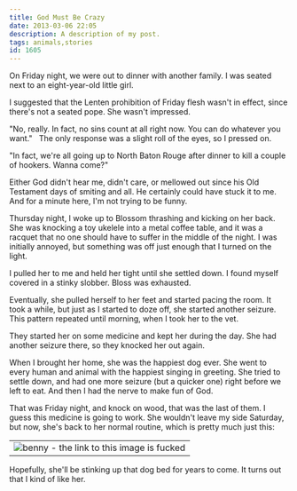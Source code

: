 ```yaml
---
title: God Must Be Crazy
date: 2013-03-06 22:05
description: A description of my post.
tags: animals,stories
id: 1605
---
```

On Friday night, we were out to dinner with another family.  I was seated next to an eight-year-old little girl.

I suggested that the Lenten prohibition of Friday flesh wasn't in effect, since there's not a seated pope.  She wasn't impressed.

"No, really.  In fact, no sins count at all right now.  You can do whatever you want."
<span class="spanEndPreview">&nbsp;</span>
The only response was a slight roll of the eyes, so I pressed on.

"In fact, we're all going up to North Baton Rouge after dinner to kill a couple of hookers.  Wanna come?"

Either God didn't hear me, didn't care, or mellowed out since his Old Testament days of smiting and all.  He certainly could have stuck it to me.  And for a minute here, I'm not trying to be funny.

Thursday night, I woke up to Blossom thrashing and kicking on her back.  She was knocking a toy ukelele into a metal coffee table, and it was a racquet that no one should have to suffer in the middle of the night.  I was initially annoyed, but something was off just enough that I turned on the light.

I pulled her to me and held her tight until she settled down.  I found myself covered in a stinky slobber.  Bloss was exhausted.

Eventually, she pulled herself to her feet and started pacing the room.  It took a while, but just as I started to doze off, she started another seizure.  This pattern repeated until morning, when I took her to the vet.

They started her on some medicine and kept her during the day.  She had another seizure there, so they knocked her out again.

When I brought her home, she was the happiest dog ever.  She went to every human and animal with the happiest singing in greeting.  She tried to settle down, and had one more seizure (but a quicker one) right before we left to eat.  And then I had the nerve to make fun of God.

That was Friday night, and knock on wood, that was the last of them.  I guess this medicine is going to work.  She wouldn't leave my side Saturday, but now, she's back to her normal routine, which is pretty much just this:

<table class="centered" ><tr><td><img src="http://theskinnyonbenny.com/img/blossom-dogbed.jpg" alt="benny - the link to this image is fucked"  /></td></tr></table>

Hopefully, she'll be stinking up that dog bed for years to come.  It turns out that I kind of like her.

